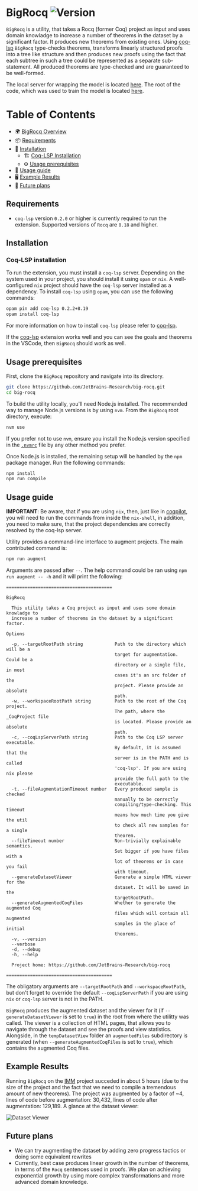 # BigRocq ![Version](https://img.shields.io/badge/version-v0.0.1-blue?style=flat-square)

`BigRocq` is a utility, that takes a Rocq (former Coq) project as input and uses domain knowladge to increase a number of theorems in the dataset by a significant factor. It produces new theorems from existing ones. Using [coq-lsp](https://github.com/ejgallego/coq-lsp) `BigRocq` type-checks theorems, transforms linearly structured proofs into a tree like structure and then produces new proofs using the fact that each subtree in such a tree could be represented as a separate sub-statement. All produced theorems are type-checked and are guaranteed to be well-formed.

The local server for wrapping the model is located [here](proof-embeddings/ranker-server/). 
The root of the code, which was used to train the model is located [here](proof-embeddings/).

# Table of Contents

- 🌍 [BigRocq Overview](#bigrocq-version)
- 📦 [Requirements](#requirements)
- 🔧 [Installation](#installation)
  - 🏗 [Coq-LSP Installation](#coq-lsp-installation)
  - ⚙️ [Usage prerequisites](#usage-prerequisites)
- 🎯 [Usage guide](#usage-guide)
- 🖥️ [Example Results](#example-results)
- 🚧 [Future plans](#future-plans)

## Requirements

* `coq-lsp` version `0.2.0` or higher is currently required to run the extension. Supported versions of `Rocq` are `8.18` and higher.

## Installation

### Coq-LSP installation

To run the extension, you must install a `coq-lsp` server. Depending on the system used in your project, you should install it using `opam` or `nix`. A well-configured `nix` project should have the `coq-lsp` server installed as a dependency. To install `coq-lsp` using `opam`, you can use the following commands: 
```bash
opam pin add coq-lsp 0.2.2+8.19
opam install coq-lsp
```
For more information on how to install `coq-lsp` please refer to [coq-lsp](https://github.com/ejgallego/coq-lsp). 

If the [coq-lsp](https://github.com/ejgallego/coq-lsp) extension works well and you can see the goals and theorems in the VSCode, then `BigRocq` should work as well.

## Usage prerequisites

First, clone the `BigRocq` repository and navigate into its directory.
```bash
git clone https://github.com/JetBrains-Research/big-rocq.git
cd big-rocq
```

To build the utility locally, you'll need Node.js installed. The recommended way to manage Node.js versions is by using `nvm`. From the `BigRocq` root directory, execute:
```bash
nvm use
```
If you prefer not to use `nvm`, ensure you install the Node.js version specified in the [`.nvmrc`](.nvmrc) file by any other method you prefer.

Once Node.js is installed, the remaining setup will be handled by the `npm` package manager. Run the following commands:
```bash
npm install
npm run compile
```

## Usage guide

**IMPORTANT**: Be aware, that if you are using `nix`, then, just like in [coqpilot](https://github.com/JetBrains-Research/coqpilot), you will need to run the commands from inside the `nix-shell`, in addition, you need to make sure, that the project dependencies are correctly resolved by the coq-lsp server. 

Utility provides a command-line interface to augment projects. The main contributed command is: 
```bash
npm run augment 
```

Arguments are passed after `--`. The help command could be ran using `npm run augment -- -h` and it will print the following:
```
========================================

BigRocq

  This utility takes a Coq project as input and uses some domain knowladge to   
  increase a number of theorems in the dataset by a significant factor.         

Options

  -p, --targetRootPath string            Path to the directory which will be a  
                                         target for augmentation. Could be a    
                                         directory or a single file, in most    
                                         cases it's an src folder of the        
                                         project. Please provide an absolute    
                                         path.                                  
  -w, --workspaceRootPath string         Path to the root of the Coq project.   
                                         The path, where the _CoqProject file   
                                         is located. Please provide an absolute 
                                         path.                                  
  -c, --coqLspServerPath string          Path to the Coq LSP server executable. 
                                         By default, it is assumed that the     
                                         server is in the PATH and is called    
                                         'coq-lsp'. If you are using nix please 
                                         provide the full path to the           
                                         executable.                            
  -t, --fileAugmentationTimeout number   Every produced sample is checked       
                                         manually to be correctly               
                                         compiling/type-checking. This timeout  
                                         means how much time you give the util  
                                         to check all new samples for a single  
                                         theorem.                               
  --fileTimeout number                   Non-trivially explainable semantics.   
                                         Set bigger if you have files with a    
                                         lot of theorems or in case you fail    
                                         with timeout.                          
  --generateDatasetViewer                Generate a simple HTML viewer for the  
                                         dataset. It will be saved in the       
                                         targetRootPath.                        
  --generateAugmentedCoqFiles            Whether to generate the augmented Coq  
                                         files which will contain all augmented 
                                         samples in the place of initial        
                                         theorems.                              
  -v, --version                                                                 
  --verbose                                                                     
  -d, --debug                                                                   
  -h, --help                                                                    

  Project home: https://github.com/JetBrains-Research/big-rocq 

========================================
```

The obligatory arguments are `--targetRootPath` and `--workspaceRootPath`, but don't forget to override the default `--coqLspServerPath` if you are using `nix` or `coq-lsp` server is not in the PATH.

`BigRocq` produces the augmented dataset and the viewer for it (if `--generateDatasetViewer` is set to `true`) in the root from where the utilitty was called. The viewer is a collection of HTML pages, that allows you to navigate through the dataset and see the proofs and view statistics. Alongside, in the `tempDatasetView` folder an `augmentedFiles` subdirectory is generated (when `--generateAugmentedCoqFiles` is set to `true`), which contains the augmented Coq files.

## Example Results

Running `BigRocq` on the [IMM](https://github.com/weakmemory/imm) project succeded in about 5 hours (due to the size of the project and the fact that we need to compile a tremendous amount of new theorems). The project was augmented by a factor of ~4, lines of code before augmentation: 30,432, lines of code after augmentation: 129,189. A glance at the dataset viewer:

![Dataset Viewer](etc/img/imm-dataset-viewer.jpg)



## Future plans

- We can try augmenting the dataset by adding zero progress tactics or doing some equivalent rewrites 
- Currently, best case produces linear growth in the number of theorems, in terms of the `Rocq` sentences used in proofs. We plan on achieving exponential growth by using more complex transformations and more advanced domain knowledge.